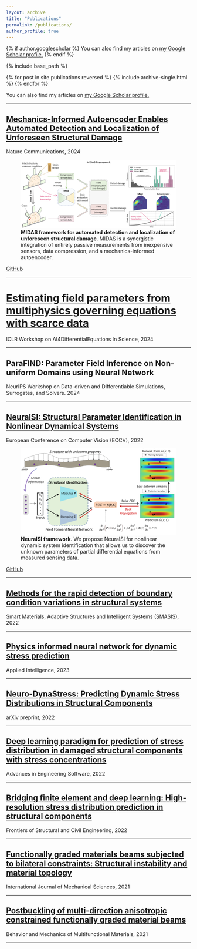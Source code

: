 ```yaml
---
layout: archive
title: "Publications"
permalink: /publications/
author_profile: true
---
```


{% if author.googlescholar %}
  You can also find my articles on <u><a href="{{author.googlescholar}}">my Google Scholar profile</a>.</u>
{% endif %}

{% include base_path %}

{% for post in site.publications reversed %}
  {% include archive-single.html %}
{% endfor %}


You can also find my articles on <u><a href="{{https://scholar.google.com/citations?user=RwBW8jUAAAAJ}}">my Google Scholar profile</a>.</u>

---
## [Mechanics-Informed Autoencoder Enables Automated Detection and Localization of Unforeseen Structural Damage](https://www.nature.com/articles/s41467-024-52501-4)
Nature Communications, 2024

<figure>
  <img src="/files/publications/MIDAS.png" alt="Description of the image" style="width: 800px;" />
  <figcaption><strong>MIDAS framework for automated detection and localization of unforeseen structural damage</strong>. MIDAS is a synergistic integration of entirely passive measurements from inexpensive sensors, data compression, and a mechanics-informed autoencoder.</figcaption>
</figure>

[GitHub](https://github.com/human-analysis/midas-shm)

---
# [Estimating field parameters from multiphysics governing equations with scarce data](https://openreview.net/pdf?id=IofxiPg6uE)
ICLR Workshop on AI4DifferentialEquations In Science, 2024

---
## ParaFIND: Parameter Field Inference on Non-uniform Domains using Neural Network
NeurIPS Workshop on Data-driven and Differentiable Simulations, Surrogates, and Solvers. 2024

---
## [NeuralSI: Structural Parameter Identification in Nonlinear Dynamical Systems](https://link.springer.com/chapter/10.1007/978-3-031-25082-8_22)
European Conference on Computer Vision (ECCV), 2022

<figure>
  <img src="/files/publications/NeuralSI.png" alt="Description of the image" style="width: 600px;" />
  <figcaption><strong>NeuralSI framework</strong>. We propose NeuralSI for nonlinear dynamic system identification that allows us to discover the unknown parameters of partial differential equations from measured sensing data.</figcaption>
</figure>

[GitHub](https://github.com/human-analysis/neural-structural-identification)

---
## [Methods for the rapid detection of boundary condition variations in structural systems](https://asmedigitalcollection.asme.org/SMASIS/proceedings-abstract/SMASIS2022/86274/1150809)
Smart Materials, Adaptive Structures and Intelligent Systems (SMASIS), 2022

---

## [Physics informed neural network for dynamic stress prediction](https://link.springer.com/article/10.1007/s10489-023-04923-8)
Applied Intelligence, 2023

---

## [Neuro-DynaStress: Predicting Dynamic Stress Distributions in Structural Components](https://arxiv.org/pdf/2301.02580)
arXiv preprint, 2022

---

## [Deep learning paradigm for prediction of stress distribution in damaged structural components with stress concentrations](https://www.sciencedirect.com/science/article/abs/pii/S0965997822001430)
Advances in Engineering Software, 2022

---

## [Bridging finite element and deep learning: High-resolution stress distribution prediction in structural components](https://link.springer.com/article/10.1007/s11709-022-0882-5)
Frontiers of Structural and Civil Engineering, 2022

---

## [Functionally graded materials beams subjected to bilateral constraints: Structural instability and material topology](https://www.sciencedirect.com/science/article/pii/S002074032034323X)
International Journal of Mechanical Sciences, 2021

---

## [Postbuckling of multi-direction anisotropic constrained functionally graded material beams](https://www.spiedigitallibrary.org/conference-proceedings-of-spie/11589/115890G/Postbuckling-of-multi-direction-anisotropic-constrained-functionally-graded-material-beams/10.1117/12.2593628.short)
Behavior and Mechanics of Multifunctional Materials, 2021

---
